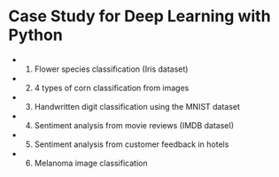 # Case Study for Deep Learning with Python

* 1. Flower species classification (Iris dataset)
* 2. 4 types of corn classification from images
* 3.  Handwritten digit classification using the MNIST dataset
* 4. Sentiment analysis from movie reviews (IMDB dataseI)
* 5.  Sentiment analysis from customer feedback in hotels 
* 6. Melanoma image classification